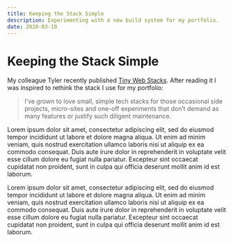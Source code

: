 ```yaml
---
title: Keeping the Stack Simple
description: Experimenting with a new build system for my portfolio.
date: 2020-03-10
---
```


# Keeping the Stack Simple

My colleague Tyler recently published [Tiny Web Stacks](https://cloudfour.com/thinks/tiny-web-stacks/).
After reading it I was inspired to rethink the stack I use for my portfolio:

> I’ve grown to love small, simple tech stacks for those occasional side projects, micro-sites and one-off experiments that don’t demand as many features or justify such diligent maintenance.

Lorem ipsum dolor sit amet, consectetur adipiscing elit, sed do eiusmod tempor incididunt ut labore et dolore magna aliqua. Ut enim ad minim veniam, quis nostrud exercitation ullamco laboris nisi ut aliquip ex ea commodo consequat. Duis aute irure dolor in reprehenderit in voluptate velit esse cillum dolore eu fugiat nulla pariatur. Excepteur sint occaecat cupidatat non proident, sunt in culpa qui officia deserunt mollit anim id est laborum.

Lorem ipsum dolor sit amet, consectetur adipiscing elit, sed do eiusmod tempor incididunt ut labore et dolore magna aliqua. Ut enim ad minim veniam, quis nostrud exercitation ullamco laboris nisi ut aliquip ex ea commodo consequat. Duis aute irure dolor in reprehenderit in voluptate velit esse cillum dolore eu fugiat nulla pariatur. Excepteur sint occaecat cupidatat non proident, sunt in culpa qui officia deserunt mollit anim id est laborum.
